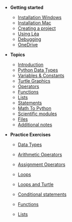 * **Getting started**
  
  * [Installation Windows](Getting_started/01_1_python_installation_win.md)
  * [Installation Mac](Getting_started/01_2_python_installation_mac.md)
  * [Creating a project](Getting_started/03_create_new_project.md)
  * [Using Léa](Getting_started/04_lea.md)
  * [Debugging](Getting_started/06_debugging.md)
  * [OneDrive](Getting_started/07_one_drive.md)
  
* **Topics**
  * [Introduction](Pages/introduction_topics_page.md)
  * [Python Data Types](Pages/data_types_page.md)
  * [Variables & Constants](Notes/08_variables.md) 
  * [Turtle Graphics](Pages/turtle_graphics_page.md) 
  * [Operators](Pages/operators_topics_page.md) 
  * [Functions](Pages/functions_topics_page.md) 
  * [Lists](Pages/lists_topics_page.md)
  * [Statements](Pages/statements_intro_page.md)  
  * [Math To Python](Pages/math_to_python_page.md)   
  * [Scientific modules](Pages/scientific_modules_page.md)  
  * [Files](Notes/35_reading_files.md)
  * [Additional notes](Pages/additional_notes_page.md)

* **Practice Exercises**
  
  * [Data Types](Practice_questions/01_Practice_DataTypes.md)
  
  * [Arithmetic Operators](Practice_questions/02_Practice_Arithmetics.md)
  
  * [Assignment Operators](Practice_questions/04_Practice_Variables.md)
  
  * [Loops](Practice_questions/07_Practice_Loops.md)
  
  * [Loops and Turtle](Practice_questions/08_Practice_loops_drawing_with_turtle.md)
  
  * [Conditional statements](Practice_questions/06_Practice_Conditional_statements.md)
  
  * [Functions](Practice_questions/05_Practice_Functions.md)
  
  * [Lists](Practice_questions/09_Practice_lists.md)
  
    

